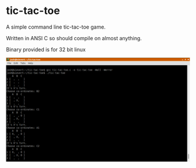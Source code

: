 # tic-tac-toe
A simple command line tic-tac-toe game.

Written in ANSI C so should compile on almost anything.

Binary provided is for 32 bit linux

![Screenshot](https://github.com/joshtyler/tic-tac-toe/raw/master/img/screen.png "Screenshot of program execution")

